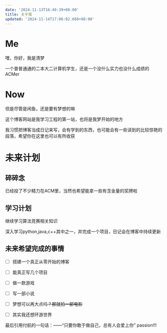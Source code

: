 ```yaml
---
date: '2024-11-13T16:40:39+08:00'
title: 关于我
updated: '2024-11-14T17:06:02.668+08:00'
---
```

# Me

嘿，你好，我是清梦

一个普普通通的二本大二计算机学生，还是一个没什么实力也没什么成绩的ACMer

# Now

但是尽管是闲鱼，还是要有梦想的嘛

这个博客网站是我学习工程的第一站，也将是我梦开始的地方

我习惯把博客当成日记来写，会有学到的东西，也可能会有一些读到的比较惊艳的段落，希望你在这里也可以有所收获

# 未来计划

## 碎碎念

已经投了不少精力在ACM里，当然也希望能拿一些有含金量的奖牌啦

## 学习计划

继续学习算法竞赛相关知识

深入学习python,java,c++其中之一，并完成一个项目，日记会在博客中持续更新

## 未来希望完成的事情

* [ ]  搭建一个真正从零开始的博客
* [ ]  能真正写几个项目

* [ ]  做一款游戏

* [ ]  写一部小说
* [ ]  梦想可以再大点吗~~？那就拍一部电影~~
* [ ]  其实我还想环游世界

最后引用付航的一句话：——“只要你敢于做自己，总有人会爱上你” passion!!!
